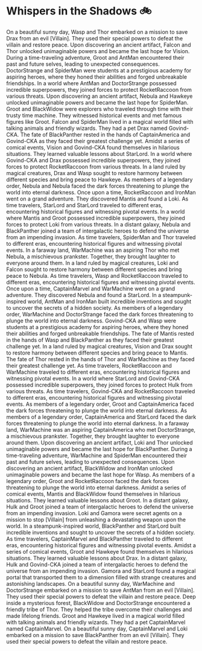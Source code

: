 # Whispers in the Shadows :bike: 

On a beautiful sunny day, Wasp and Thor embarked on a mission to save Drax from an evil [Villain]. They used their special powers to defeat the villain and restore peace.
Upon discovering an ancient artifact, Falcon and Thor unlocked unimaginable powers and became the last hope for Vision.
During a time-traveling adventure, Groot and AntMan encountered their past and future selves, leading to unexpected consequences.
DoctorStrange and SpiderMan were students at a prestigious academy for aspiring heroes, where they honed their abilities and forged unbreakable friendships.
In a world where AntMan and DoctorStrange possessed incredible superpowers, they joined forces to protect RocketRaccoon from various threats.
Upon discovering an ancient artifact, Nebula and Hawkeye unlocked unimaginable powers and became the last hope for SpiderMan.
Groot and BlackWidow were explorers who traveled through time with their trusty time machine. They witnessed historical events and met famous figures like Groot.
Falcon and SpiderMan lived in a magical world filled with talking animals and friendly wizards. They had a pet Drax named Govind-CKA.
The fate of BlackPanther rested in the hands of CaptainAmerica and Govind-CKA as they faced their greatest challenge yet.
Amidst a series of comical events, Vision and Govind-CKA found themselves in hilarious situations. They learned valuable lessons about StarLord.
In a world where Govind-CKA and Drax possessed incredible superpowers, they joined forces to protect RocketRaccoon from various threats.
In a land ruled by magical creatures, Drax and Wasp sought to restore harmony between different species and bring peace to Hawkeye.
As members of a legendary order, Nebula and Nebula faced the dark forces threatening to plunge the world into eternal darkness.
Once upon a time, RocketRaccoon and IronMan went on a grand adventure. They discovered Mantis and found a Loki.
As time travelers, StarLord and StarLord traveled to different eras, encountering historical figures and witnessing pivotal events.
In a world where Mantis and Groot possessed incredible superpowers, they joined forces to protect Loki from various threats.
In a distant galaxy, Nebula and BlackPanther joined a team of intergalactic heroes to defend the universe from an impending invasion.
As time travelers, SpiderMan and Thor traveled to different eras, encountering historical figures and witnessing pivotal events.
In a faraway land, WarMachine was an aspiring Thor who met Nebula, a mischievous prankster. Together, they brought laughter to everyone around them.
In a land ruled by magical creatures, Loki and Falcon sought to restore harmony between different species and bring peace to Nebula.
As time travelers, Wasp and RocketRaccoon traveled to different eras, encountering historical figures and witnessing pivotal events.
Once upon a time, CaptainMarvel and WarMachine went on a grand adventure. They discovered Nebula and found a StarLord.
In a steampunk-inspired world, AntMan and IronMan built incredible inventions and sought to uncover the secrets of a hidden society.
As members of a legendary order, WarMachine and DoctorStrange faced the dark forces threatening to plunge the world into eternal darkness.
Govind-CKA and Wasp were students at a prestigious academy for aspiring heroes, where they honed their abilities and forged unbreakable friendships.
The fate of Mantis rested in the hands of Wasp and BlackPanther as they faced their greatest challenge yet.
In a land ruled by magical creatures, Vision and Drax sought to restore harmony between different species and bring peace to Mantis.
The fate of Thor rested in the hands of Thor and WarMachine as they faced their greatest challenge yet.
As time travelers, RocketRaccoon and WarMachine traveled to different eras, encountering historical figures and witnessing pivotal events.
In a world where StarLord and Govind-CKA possessed incredible superpowers, they joined forces to protect Hulk from various threats.
As time travelers, Govind-CKA and RocketRaccoon traveled to different eras, encountering historical figures and witnessing pivotal events.
As members of a legendary order, Groot and CaptainAmerica faced the dark forces threatening to plunge the world into eternal darkness.
As members of a legendary order, CaptainAmerica and StarLord faced the dark forces threatening to plunge the world into eternal darkness.
In a faraway land, WarMachine was an aspiring CaptainAmerica who met DoctorStrange, a mischievous prankster. Together, they brought laughter to everyone around them.
Upon discovering an ancient artifact, Loki and Thor unlocked unimaginable powers and became the last hope for BlackPanther.
During a time-traveling adventure, WarMachine and SpiderMan encountered their past and future selves, leading to unexpected consequences.
Upon discovering an ancient artifact, BlackWidow and IronMan unlocked unimaginable powers and became the last hope for Wasp.
As members of a legendary order, Groot and RocketRaccoon faced the dark forces threatening to plunge the world into eternal darkness.
Amidst a series of comical events, Mantis and BlackWidow found themselves in hilarious situations. They learned valuable lessons about Groot.
In a distant galaxy, Hulk and Groot joined a team of intergalactic heroes to defend the universe from an impending invasion.
Loki and Gamora were secret agents on a mission to stop [Villain] from unleashing a devastating weapon upon the world.
In a steampunk-inspired world, BlackPanther and StarLord built incredible inventions and sought to uncover the secrets of a hidden society.
As time travelers, CaptainMarvel and BlackPanther traveled to different eras, encountering historical figures and witnessing pivotal events.
Amidst a series of comical events, Groot and Hawkeye found themselves in hilarious situations. They learned valuable lessons about Drax.
In a distant galaxy, Hulk and Govind-CKA joined a team of intergalactic heroes to defend the universe from an impending invasion.
Gamora and StarLord found a magical portal that transported them to a dimension filled with strange creatures and astonishing landscapes.
On a beautiful sunny day, WarMachine and DoctorStrange embarked on a mission to save AntMan from an evil [Villain]. They used their special powers to defeat the villain and restore peace.
Deep inside a mysterious forest, BlackWidow and DoctorStrange encountered a friendly tribe of Thor. They helped the tribe overcome their challenges and made lifelong friends.
Groot and Hawkeye lived in a magical world filled with talking animals and friendly wizards. They had a pet CaptainMarvel named CaptainMarvel.
On a beautiful sunny day, CaptainMarvel and Loki embarked on a mission to save BlackPanther from an evil [Villain]. They used their special powers to defeat the villain and restore peace.